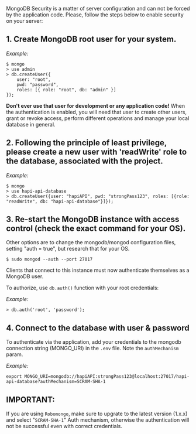MongoDB Security is a matter of server configuration and can not be forced by the application code.
Please, follow the steps below to enable security on your server: 


## 1. Create MongoDB root user for your system.

*Example:*

``` 
$ mongo
> use admin
> db.createUser({
    user: "root",
    pwd: "password",
    roles: [{ role: "root", db: "admin" }]
});
```

**Don't ever use that user for development or any application code!**
When the authentication is enabled, you will need that user to create other users, grant or revoke access, perform different operations and manage your local database in general.


## 2. Following the principle of least privilege, please create a new user with 'readWrite' role to the database, associated with the project.

*Example:*

```
$ mongo
> use hapi-api-database
> db.createUser({user: "hapiAPI", pwd: "strongPass123", roles: [{role: "readWrite", db: "hapi-api-database"}]});
```

## 3. Re-start the MongoDB instance with access control (check the exact command for your OS). 
Other options are to change the mongodb/mongod configuration files, setting "auth = true", but research that for your OS.

```
$ sudo mongod --auth --port 27017 
```

Clients that connect to this instance must now authenticate themselves as a MongoDB user.

To authorize, use `db.auth()` function with your root credentials:

*Example:*

```
> db.auth('root', 'password');
```


## 4. Connect to the database with user & password

To authenticate via the application, add your credentials to the mongodb connection string (MONGO_URI) in the `.env` file.
Note the `authMechanism` param.

*Example:*

```
export MONGO_URI=mongodb://hapiAPI:strongPass123@localhost:27017/hapi-api-database?authMechanism=SCRAM-SHA-1
```

## **IMPORTANT**: 
If you are using `Robomongo`, make sure to upgrate to the latest version (1.x.x) and select "`SCRAM-SHA-1`" Auth mechanism, otherwise the authentication will not be successful even with correct credentials.
